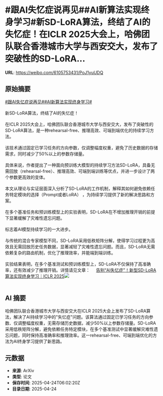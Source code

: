 # #跟AI失忆症说再见##AI新算法实现终身学习#新SD-LoRA算法，终结了AI的失忆症！在ICLR 2025大会上，哈佛团队联合香港城市大学与西安交大，发布了突破性的SD-LoRA...

**URL**: https://weibo.com/6105753431/PoJ1yuUDQ

## 原始摘要

<a href="https://m.weibo.cn/search?containerid=231522type%3D1%26t%3D10%26q%3D%23%E8%B7%9FAI%E5%A4%B1%E5%BF%86%E7%97%87%E8%AF%B4%E5%86%8D%E8%A7%81%23&amp;extparam=%23%E8%B7%9FAI%E5%A4%B1%E5%BF%86%E7%97%87%E8%AF%B4%E5%86%8D%E8%A7%81%23" data-hide=""><span class="surl-text">#跟AI失忆症说再见#</span></a><a href="https://m.weibo.cn/search?containerid=231522type%3D1%26t%3D10%26q%3D%23AI%E6%96%B0%E7%AE%97%E6%B3%95%E5%AE%9E%E7%8E%B0%E7%BB%88%E8%BA%AB%E5%AD%A6%E4%B9%A0%23&amp;extparam=%23AI%E6%96%B0%E7%AE%97%E6%B3%95%E5%AE%9E%E7%8E%B0%E7%BB%88%E8%BA%AB%E5%AD%A6%E4%B9%A0%23" data-hide=""><span class="surl-text">#AI新算法实现终身学习#</span></a><br><br>新SD-LoRA算法，终结了AI的失忆症！<br><br>在ICLR 2025大会上，哈佛团队联合香港城市大学与西安交大，发布了突破性的SD-LoRA算法，是一种rehearsal-free、推理高效、可端到端优化的持续学习方法。<br><br>该技术通过固定已学习任务的方向参数，仅调整幅度权重，避免了历史数据的存储需求，同时减少了50%以上的参数存储量。<br><br>具体来说，作者提出了⼀种⾯向预训练⼤模型的持续学习⽅法SD-LoRA，具备⽆需回放（rehearsal-free）、推理⾼效、可端到端训练等优点，并进⼀步设计了两个参数更⾼效的变体。<br><br>本文从理论与实证层⾯深入分析了SD-LoRA的⼯作机制，解释其如何避免依赖任务特定模块的选择（Prompt或者LoRA） ，为持续学习提供了新的解决思路和⽅案。<br><br>在多个基准任务和预训练模型上的实验表明，SD-LoRA在不增加推理开销的前提下显著缓解了灾难性遗忘问题。<br><br>标志着AI模型持续学习的一大进步。<br><br>与传统的混合专家模型不同，SD-LoRA采用低秩矩阵分解，使得学习过程更为高效且无需回放历史任务数据，显著减轻了灾难性遗忘问题。而且，SD-LoRA无需依赖复杂的路由机制，优化了推理效率，并能端到端训练。<br><br>实验结果表明，在多个基准测试和预训练模型上，SD-LoRA不仅保持了高准确率，还有效减少了推理开销。详情请见文章： <a href="https://weibo.com/ttarticle/p/show?id=2309405158929490641116" data-hide=""><span class="url-icon"><img style="width: 1rem;height: 1rem" src="https://h5.sinaimg.cn/upload/2015/09/25/3/timeline_card_small_article_default.png" referrerpolicy="no-referrer"></span><span class="surl-text">告别“AI失忆症”！新型SD-LoRA算法实现终身学习｜ICLR 2025</span></a><img style="" src="https://tvax2.sinaimg.cn/large/006Fd7o3gy1i0rqxkuo5tj30fe08ojrm.jpg" referrerpolicy="no-referrer"><br><br>

## AI 摘要

哈佛团队联合香港城市大学与西安交大在ICLR 2025大会上发布了SD-LoRA算法，解决了AI持续学习中的"失忆症"问题。该算法通过固定已学习任务的方向参数、仅调整幅度权重，无需存储历史数据，减少50%以上参数存储量。SD-LoRA采用低秩矩阵分解，避免依赖任务特定模块，在多个基准测试中显著缓解灾难性遗忘问题，同时保持高准确率和推理效率。这一rehearsal-free、可端到端优化的方法为AI终身学习提供了新思路。

## 元数据

- **来源**: ArXiv
- **类型**: 论文
- **保存时间**: 2025-04-24T06:02:20Z
- **目录日期**: 2025-04-24
